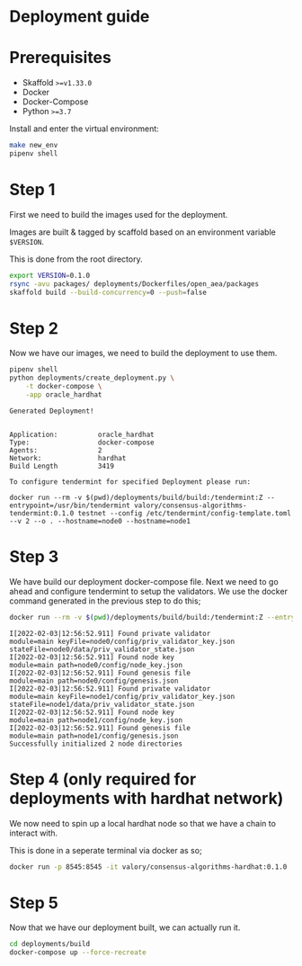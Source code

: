 # Deployment guide

# Prerequisites

- Skaffold `>=v1.33.0`
- Docker
- Docker-Compose
- Python `>=3.7`

Install and enter the virtual environment:

```bash
make new_env
pipenv shell
```

# Step 1

First we need to build the images used for the deployment.

Images are built & tagged by scaffold based on an environment variable `$VERSION`.

This is done from the root directory.

```bash
export VERSION=0.1.0
rsync -avu packages/ deployments/Dockerfiles/open_aea/packages
skaffold build --build-concurrency=0 --push=false
```

# Step 2

Now we have our images, we need to build the deployment to use them.


```bash
pipenv shell
python deployments/create_deployment.py \
    -t docker-compose \
    -app oracle_hardhat
```

```output
Generated Deployment!


Application:          oracle_hardhat
Type:                 docker-compose
Agents:               2
Network:              hardhat
Build Length          3419

To configure tendermint for specified Deployment please run: 

docker run --rm -v $(pwd)/deployments/build/build:/tendermint:Z --entrypoint=/usr/bin/tendermint valory/consensus-algorithms-tendermint:0.1.0 testnet --config /etc/tendermint/config-template.toml --v 2 --o . --hostname=node0 --hostname=node1
```

# Step 3

We have build our deployment docker-compose file.
Next we need to go ahead and configure tendermint to setup the validators.
We use the docker command generated in the previous step to do this; 

```bash
docker run --rm -v $(pwd)/deployments/build/build:/tendermint:Z --entrypoint=/usr/bin/tendermint valory/consensus-algorithms-tendermint:0.1.0 testnet --config /etc/tendermint/config-template.toml --v 2 --o . --hostname=node0 --hostname=node1
```

```output
I[2022-02-03|12:56:52.911] Found private validator                      module=main keyFile=node0/config/priv_validator_key.json stateFile=node0/data/priv_validator_state.json
I[2022-02-03|12:56:52.911] Found node key                               module=main path=node0/config/node_key.json
I[2022-02-03|12:56:52.911] Found genesis file                           module=main path=node0/config/genesis.json
I[2022-02-03|12:56:52.911] Found private validator                      module=main keyFile=node1/config/priv_validator_key.json stateFile=node1/data/priv_validator_state.json
I[2022-02-03|12:56:52.911] Found node key                               module=main path=node1/config/node_key.json
I[2022-02-03|12:56:52.911] Found genesis file                           module=main path=node1/config/genesis.json
Successfully initialized 2 node directories
```
# Step 4 (only required for deployments with hardhat network)

We now need to spin up a local hardhat node so that we have a chain to interact with.

This is done in a seperate terminal via docker as so;
```bash
docker run -p 8545:8545 -it valory/consensus-algorithms-hardhat:0.1.0
```


# Step 5

Now that we have our deployment built, we can actually run it.

```bash
cd deployments/build
docker-compose up --force-recreate
```


